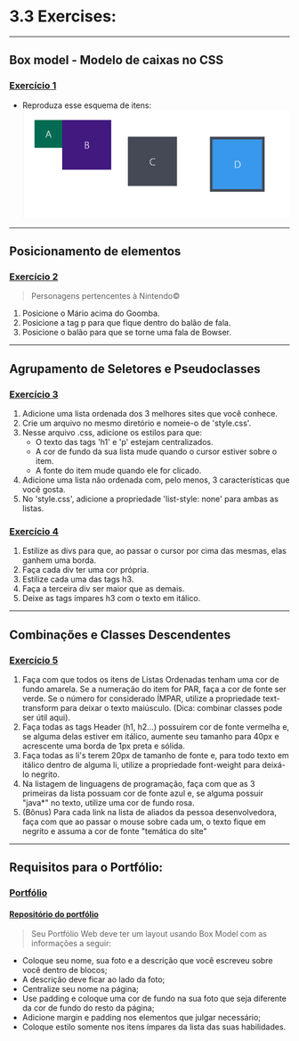 # 3.3 Exercises:

---

## Box model - Modelo de caixas no CSS

### [Exercício 1](./exercises_1)

-   Reproduza esse esquema de itens:
    ![CSS-Box-Model-Example](./exercises_1/css-box-model-example.webp)

---

## Posicionamento de elementos

### [Exercício 2](./exercises_2)

> Personagens pertencentes à Nintendo©

1.  Posicione o Mário acima do Goomba.
2.  Posicione a tag p para que fique dentro do balão de fala.
3.  Posicione o balão para que se torne uma fala de Bowser.

---

## Agrupamento de Seletores e Pseudoclasses

### [Exercício 3](./exercises_3)

1.  Adicione uma lista ordenada dos 3 melhores sites que você conhece.
2.  Crie um arquivo no mesmo diretório e nomeie-o de 'style.css'.
3.  Nesse arquivo .css, adicione os estilos para que:
    -   O texto das tags 'h1' e 'p' estejam centralizados.
    -   A cor de fundo da sua lista mude quando o cursor estiver sobre o item.
    -   A fonte do item mude quando ele for clicado.
4.  Adicione uma lista não ordenada com, pelo menos, 3 características que você gosta.
5.  No 'style.css', adicione a propriedade 'list-style: none' para ambas as listas.

### [Exercício 4](./exercises_4)

1. Estilize as divs para que, ao passar o cursor por cima das mesmas, elas ganhem uma borda.
2. Faça cada div ter uma cor própria.
3. Estilize cada uma das tags h3.
4. Faça a terceira div ser maior que as demais.
5. Deixe as tags ímpares h3 com o texto em itálico.

---

## Combinações e Classes Descendentes

### [Exercício 5](./exercises_5)

1. Faça com que todos os itens de Listas Ordenadas tenham uma cor de fundo amarela. Se a numeração do item for PAR, faça a cor de fonte ser verde. Se o número for considerado ÍMPAR, utilize a propriedade text-transform para deixar o texto maiúsculo. (Dica: combinar classes pode ser útil aqui).
2. Faça todas as tags Header (h1, h2...) possuírem cor de fonte vermelha e, se alguma delas estiver em itálico, aumente seu tamanho para 40px e acrescente uma borda de 1px preta e sólida.
3. Faça todas as li's terem 20px de tamanho de fonte e, para todo texto em itálico dentro de alguma li, utilize a propriedade font-weight para deixá-lo negrito.
4. Na listagem de linguagens de programação, faça com que as 3 primeiras da lista possuam cor de fonte azul e, se alguma possuir "java\*" no texto, utilize uma cor de fundo rosa.
5. (Bônus) Para cada link na lista de aliados da pessoa desenvolvedora, faça com que ao passar o mouse sobre cada um, o texto fique em negrito e assuma a cor de fonte "temática do site"

---

## Requisitos para o Portfólio:

### [Portfólio](https://lucasdximenes.github.io/)

#### [Repositório do portfólio](https://github.com/lucasdximenes/lucasdximenes.github.io)

> Seu Portfólio Web deve ter um layout usando Box Model com as informações a seguir:

-   Coloque seu nome, sua foto e a descrição que você escreveu sobre você dentro de blocos;
-   A descrição deve ficar ao lado da foto;
-   Centralize seu nome na página;
-   Use padding e coloque uma cor de fundo na sua foto que seja diferente da cor de fundo do resto da página;
-   Adicione margin e padding nos elementos que julgar necessário;
-   Coloque estilo somente nos itens ímpares da lista das suas habilidades.
